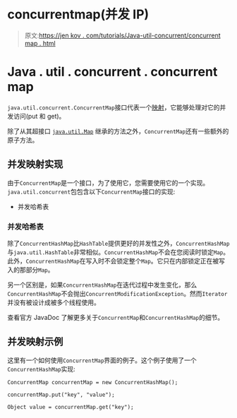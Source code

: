 # concurrentmap(并发 IP)

> 原文:[https://jen kov . com/tutorials/Java-util-concurrent/concurrent map . html](https://jenkov.com/tutorials/java-util-concurrent/concurrentmap.html)

# Java . util . concurrent . concurrent map

`java.util.concurrent.ConcurrentMap`接口代表一个[映射](/java-collections/map.html)，它能够处理对它的并发访问(put 和 get)。

除了从其超接口 [`java.util.Map`](/java-collections/map.html) 继承的方法之外，`ConcurrentMap`还有一些额外的原子方法。

## 并发映射实现

由于`ConcurrentMap`是一个接口，为了使用它，您需要使用它的一个实现。`java.util.concurrent`包包含以下`ConcurrentMap`接口的实现:

*   并发哈希表

### 并发哈希表

除了`ConcurrentHashMap`比`HashTable`提供更好的并发性之外，`ConcurrentHashMap`与`java.util.HashTable`非常相似。`ConcurrentHashMap`不会在您阅读时锁定`Map`。此外，`ConcurrentHashMap`在写入时不会锁定整个`Map`。它只在内部锁定正在被写入的那部分`Map`。

另一个区别是，如果`ConcurrentHashMap`在迭代过程中发生变化，那么`ConcurrentHashMap`不会抛出`ConcurrentModificationException`。然而`Iterator`并没有被设计成被多个线程使用。

查看官方 JavaDoc 了解更多关于`ConcurrentMap`和`ConcurrentHashMap`的细节。

## 并发映射示例

这里有一个如何使用`ConcurrentMap`界面的例子。这个例子使用了一个`ConcurrentHashMap`实现:

```
ConcurrentMap concurrentMap = new ConcurrentHashMap();

concurrentMap.put("key", "value");

Object value = concurrentMap.get("key");

```